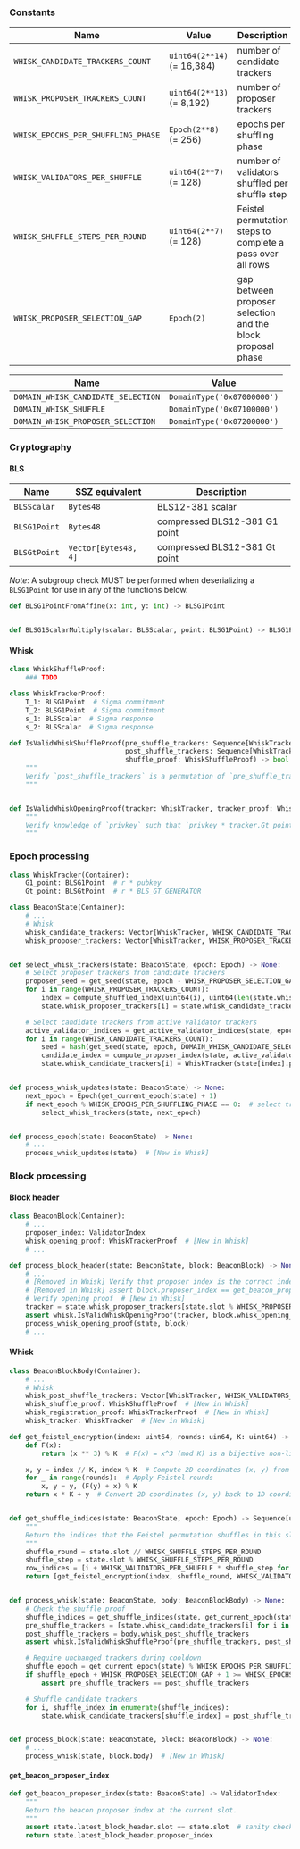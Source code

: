 ### Constants

| Name | Value | Description |
| - | - | - |
| `WHISK_CANDIDATE_TRACKERS_COUNT` | `uint64(2**14)` (= 16,384) | number of candidate trackers |
| `WHISK_PROPOSER_TRACKERS_COUNT` | `uint64(2**13)` (= 8,192) | number of proposer trackers |
| `WHISK_EPOCHS_PER_SHUFFLING_PHASE` | `Epoch(2**8)` (= 256) | epochs per shuffling phase |
| `WHISK_VALIDATORS_PER_SHUFFLE` | `uint64(2**7)` (= 128) | number of validators shuffled per shuffle step |
| `WHISK_SHUFFLE_STEPS_PER_ROUND` | `uint64(2**7)` (= 128) | Feistel permutation steps to complete a pass over all rows |
| `WHISK_PROPOSER_SELECTION_GAP` | `Epoch(2)` | gap between proposer selection and the block proposal phase |

| Name | Value |
| - | - |
| `DOMAIN_WHISK_CANDIDATE_SELECTION` | `DomainType('0x07000000')` |
| `DOMAIN_WHISK_SHUFFLE`             | `DomainType('0x07100000')` |
| `DOMAIN_WHISK_PROPOSER_SELECTION`  | `DomainType('0x07200000')` |

### Cryptography

#### BLS

| Name | SSZ equivalent | Description |
| - | - | - |
| `BLSScalar` | `Bytes48` | BLS12-381 scalar |
| `BLSG1Point` | `Bytes48` | compressed BLS12-381 G1 point |
| `BLSGtPoint` | `Vector[Bytes48, 4]` | compressed BLS12-381 Gt point |

*Note*: A subgroup check MUST be performed when deserializing a `BLSG1Point` for use in any of the functions below.

```python
def BLSG1PointFromAffine(x: int, y: int) -> BLSG1Point


def BLSG1ScalarMultiply(scalar: BLSScalar, point: BLSG1Point) -> BLSG1Point
```

#### Whisk

```python
class WhiskShuffleProof:
    ### TODO

class WhiskTrackerProof:
    T_1: BLSG1Point  # Sigma commitment
    T_2: BLSG1Point  # Sigma commitment
    s_1: BLSScalar  # Sigma response
    s_2: BLSScalar  # Sigma response

def IsValidWhiskShuffleProof(pre_shuffle_trackers: Sequence[WhiskTracker],
                             post_shuffle_trackers: Sequence[WhiskTracker],
                             shuffle_proof: WhiskShuffleProof) -> bool:
    """
    Verify `post_shuffle_trackers` is a permutation of `pre_shuffle_trackers`.
    """


def IsValidWhiskOpeningProof(tracker: WhiskTracker, tracker_proof: WhiskTrackerProof) -> bool:
    """
    Verify knowledge of `privkey` such that `privkey * tracker.Gt_point == e(tracker.G1_point, BLS_G2_GENERATOR)`.
    """
```

### Epoch processing

```python
class WhiskTracker(Container):
    G1_point: BLSG1Point  # r * pubkey
    Gt_point: BLSGtPoint  # r * BLS_GT_GENERATOR

class BeaconState(Container):
    # ...
    # Whisk
    whisk_candidate_trackers: Vector[WhiskTracker, WHISK_CANDIDATE_TRACKERS_COUNT]  # [New in Whisk]
    whisk_proposer_trackers: Vector[WhiskTracker, WHISK_PROPOSER_TRACKERS_COUNT]  # [New in Whisk]


def select_whisk_trackers(state: BeaconState, epoch: Epoch) -> None:
    # Select proposer trackers from candidate trackers
    proposer_seed = get_seed(state, epoch - WHISK_PROPOSER_SELECTION_GAP, DOMAIN_WHISK_PROPOSER_SELECTION)
    for i in range(WHISK_PROPOSER_TRACKERS_COUNT):
        index = compute_shuffled_index(uint64(i), uint64(len(state.whisk_candidate_trackers)), proposer_seed)
        state.whisk_proposer_trackers[i] = state.whisk_candidate_trackers[index]

    # Select candidate trackers from active validator trackers
    active_validator_indices = get_active_validator_indices(state, epoch)
    for i in range(WHISK_CANDIDATE_TRACKERS_COUNT):
        seed = hash(get_seed(state, epoch, DOMAIN_WHISK_CANDIDATE_SELECTION) + uint_to_bytes(i))
        candidate_index = compute_proposer_index(state, active_validator_indices, seed)  # sample by effective balance
        state.whisk_candidate_trackers[i] = WhiskTracker(state[index].pubkey, BLS_GT_GENERATOR)


def process_whisk_updates(state: BeaconState) -> None:
    next_epoch = Epoch(get_current_epoch(state) + 1)
    if next_epoch % WHISK_EPOCHS_PER_SHUFFLING_PHASE == 0:  # select trackers at the start of shuffling phases
        select_whisk_trackers(state, next_epoch)


def process_epoch(state: BeaconState) -> None:
    # ...
    process_whisk_updates(state)  # [New in Whisk]
```

### Block processing

#### Block header

```python
class BeaconBlock(Container):
    # ...
    proposer_index: ValidatorIndex
    whisk_opening_proof: WhiskTrackerProof  # [New in Whisk]
    # ...

def process_block_header(state: BeaconState, block: BeaconBlock) -> None:
    # ...
    # [Removed in Whisk] Verify that proposer index is the correct index
    # [Removed in Whisk] assert block.proposer_index == get_beacon_proposer_index(state)
    # Verify opening proof  # [New in Whisk]
    tracker = state.whisk_proposer_trackers[state.slot % WHISK_PROPOSER_TRACKERS_COUNT]  # [New in Whisk]
    assert whisk.IsValidWhiskOpeningProof(tracker, block.whisk_opening_proof)  # [New in Whisk]
    process_whisk_opening_proof(state, block)  
    # ...
```

#### Whisk

```python
class BeaconBlockBody(Container):
    # ...
    # Whisk
    whisk_post_shuffle_trackers: Vector[WhiskTracker, WHISK_VALIDATORS_PER_SHUFFLE]  # [New in Whisk]
    whisk_shuffle_proof: WhiskShuffleProof  # [New in Whisk]
    whisk_registration_proof: WhiskTrackerProof  # [New in Whisk]
    whisk_tracker: WhiskTracker  # [New in Whisk]

def get_feistel_encryption(index: uint64, rounds: uin64, K: uint64) -> uint64:
    def F(x):
        return (x ** 3) % K  # F(x) = x^3 (mod K) is a bijective non-linear function

    x, y = index // K, index % K  # Compute 2D coordinates (x, y) from 1D coordinates
    for _ in range(rounds):  # Apply Feistel rounds
        x, y = y, (F(y) + x) % K
    return x * K + y  # Convert 2D coordinates (x, y) back to 1D coordinates


def get_shuffle_indices(state: BeaconState, epoch: Epoch) -> Sequence[uint64]:
    """
    Return the indices that the Feistel permutation shuffles in this slot.
    """
    shuffle_round = state.slot // WHISK_SHUFFLE_STEPS_PER_ROUND
    shuffle_step = state.slot % WHISK_SHUFFLE_STEPS_PER_ROUND
    row_indices = [i + WHISK_VALIDATORS_PER_SHUFFLE * shuffle_step for i in range(WHISK_VALIDATORS_PER_SHUFFLE)]
    return [get_feistel_encryption(index, shuffle_round, WHISK_VALIDATORS_PER_SHUFFLE) for index in row_indices]


def process_whisk(state: BeaconState, body: BeaconBlockBody) -> None:
    # Check the shuffle proof
    shuffle_indices = get_shuffle_indices(state, get_current_epoch(state))
    pre_shuffle_trackers = [state.whisk_candidate_trackers[i] for i in shuffle_indices]
    post_shuffle_trackers = body.whisk_post_shuffle_trackers
    assert whisk.IsValidWhiskShuffleProof(pre_shuffle_trackers, post_shuffle_trackers, body.whisk_shuffle_proof)

    # Require unchanged trackers during cooldown
    shuffle_epoch = get_current_epoch(state) % WHISK_EPOCHS_PER_SHUFFLING_PHASE
    if shuffle_epoch + WHISK_PROPOSER_SELECTION_GAP + 1 >= WHISK_EPOCHS_PER_SHUFFLING_PHASE:
        assert pre_shuffle_trackers == post_shuffle_trackers

    # Shuffle candidate trackers
    for i, shuffle_index in enumerate(shuffle_indices):
        state.whisk_candidate_trackers[shuffle_index] = post_shuffle_trackers[i]


def process_block(state: BeaconState, block: BeaconBlock) -> None:
    # ...
    process_whisk(state, block.body)  # [New in Whisk]
```

#### `get_beacon_proposer_index`

```python
def get_beacon_proposer_index(state: BeaconState) -> ValidatorIndex:
    """
    Return the beacon proposer index at the current slot.
    """
    assert state.latest_block_header.slot == state.slot  # sanity check `process_block_header` has been called
    return state.latest_block_header.proposer_index
```
